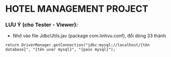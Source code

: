 # HOTEL MANAGEMENT PROJECT

### LƯU Ý (cho Tester - Viewer):
- Nhớ vào file JdbcUtils.jav (package com.linhvu.conf), đổi dòng 33 thành 

```
return DriverManager.getConnection("jdbc:mysql://localhost/{tên database}", "{tên user mysql}", "{pass mysql}");
```